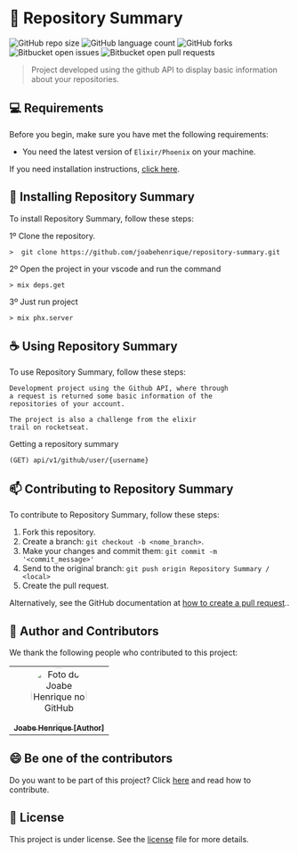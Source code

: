 # 📂 Repository Summary

![GitHub repo size](https://img.shields.io/github/repo-size/joabehenrique/repository-summary?style=flat)
![GitHub language count](https://img.shields.io/github/languages/count/joabehenrique/repository-summary?style=flat)
![GitHub forks](https://img.shields.io/github/forks/joabehenrique/repository-summary?style=flat)
![Bitbucket open issues](https://img.shields.io/bitbucket/issues/joabehenrique/repository-summary?style=flat)
![Bitbucket open pull requests](https://img.shields.io/bitbucket/pr-raw/joabehenrique/repository-summary?style=flat)

> Project developed using the github API to display basic information about your repositories.

## 💻 Requirements

Before you begin, make sure you have met the following requirements:

- You need the latest version of `Elixir/Phoenix` on your machine.

If you need installation instructions, [click here](https://hexdocs.pm/phoenix/installation.html).

## 🚀 Installing Repository Summary

To install Repository Summary, follow these steps:

1º Clone the repository.

```
>  git clone https://github.com/joabehenrique/repository-summary.git
```
2º Open the project in your vscode and run the command
```
> mix deps.get
```
3º Just run project
```
> mix phx.server
```
## ☕ Using Repository Summary

To use Repository Summary, follow these steps:

```
Development project using the Github API, where through 
a request is returned some basic information of the 
repositories of your account.

The project is also a challenge from the elixir 
trail on rocketseat.
```

Getting a repository summary
```
(GET) api/v1/github/user/{username}
```

## 📫 Contributing to Repository Summary

To contribute to Repository Summary, follow these steps:

1. Fork this repository.
2. Create a branch: `git checkout -b <nome_branch>`.
3. Make your changes and commit them: `git commit -m '<commit_message>'`
4. Send to the original branch: `git push origin Repository Summary / <local>`
5. Create the pull request.

Alternatively, see the GitHub documentation at [how to create a pull request](https://help.github.com/en/github/collaborating-with-issues-and-pull-requests/creating-a-pull-request)..

## 🤝 Author and Contributors

We thank the following people who contributed to this project:

<table>
  <tr>
    <td align="center">
      <a href="https://github.com/joabehenrique">
        <img src="https://avatars3.githubusercontent.com/u/64988299" width="100px" style="border-radius: 90px" alt="Foto do Joabe Henrique no GitHub"/><br>
        <sub>
          <b>Joabe Henrique [Author]</b>
        </sub>
      </a>
    </td>
  </tr>
</table>

## 😄 Be one of the contributors<br>

Do you want to be part of this project? Click [here](https://github.com/joabehenrique/repository-summary/blob/master/CONTRIBUTING.md) and read how to contribute.

## 📝 License

This project is under license. See the [license](https://github.com/joabehenrique/repository-summary/blob/master/LICENSE.md) file for more details.
